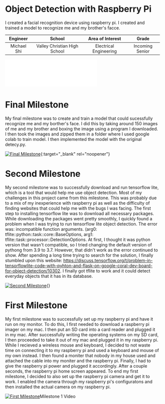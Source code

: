 ﻿# Object Detection with Raspberry Pi
I created a facial recognition device using raspberry pi. I created and trained a model to recognize me and my brother's facce.

| **Engineer** | **School** | **Area of Interest** | **Grade** |
|:--:|:--:|:--:|:--:|
| Michael Shi | Valley Christian High School | Electrical Engineering | Incoming Senior

![Headstone Image](https://github.com/BlueStampEng/BSE_Template_Portfolio/blob/4655d8c4b2f1d0fa5912511d0b39542520b9f88e/branding/BlueStamp-Engineering-Logo-White.png)
  
# Final Milestone
My final milestone was to create and train a model that could sucessfully recognize me and my borther's face. I did this by taking around 150 images of me and my brother and boxing the image using a program I downloaded. I then took the images and zipped them in a folder where I used google colab to train model. I then implemented the model with the original detecy.py.

[![Final Milestone](https://res.cloudinary.com/marcomontalbano/image/upload/v1612573869/video_to_markdown/images/youtube--F7M7imOVGug-c05b58ac6eb4c4700831b2b3070cd403.jpg )](https://www.youtube.com/watch?v=rYdvyaDIgDc&ab_channel=BlueStampEng "Final Milestone"){:target="_blank" rel="noopener"}

# Second Milestone
My second milestone was to successfully download and run tensorflow lite, which is a tool that would help me use object detection. Most of my challenges in this project came from this milestone. This was probably due to a mix of my inexperience with raspberry pi as well as the difficulty of finding websites that could help me with the bugs I was facing. The first step to installing tensorflow lite was to download all necessary packages. While downloading the packages went pretty smoothly, I quickly found a problem when I was trying to run tensorflow lite object detection. 
The error was: 
incompatible function arguments. (arg0: tflite::python::task::core::BaseOptions, arg1: tflite::task::processor::DetectionOptions.
At first, I thought it was python version that wasn't compatible, so I tried changing the default version of pythong from 3.9 to 3.7. However, that didn't work as the error continued to show. After spending a long time trying to search for the solution, I finally stumbled upon this website:
https://discuss.tensorflow.org/t/problem-in-tensorflowlite-code-with-pyhton-and-flask-on-google-coral-dev-board-for-object-detection/10302.
I finally got tflite to work and it could detect everyday objects that it has in its database.

[![Second Milestone]()](https://www.youtube.com/watch?v=eXkOAw8vaN0&ab_channel=BlueStampEng "Second Milestone"){}
# First Milestone
  

My first milestone was to successfully set up my raspberry pi and have it run on my monitor. To do this, I first needed to download a raspberry pi imager on my mac. I then put an SD card into a card reader and plugged it in my mac. After successfully writing the operating systems on my SD card, I then proceeded to take it out of my mac and plugged it in my raspberry pi. While I recieved a wireless mouse and keyboard, I decided to not waste time on connecting it to my raspberry pi and used a keyboard and mouse of my own instead. I then found a moniter that nobody in my house used and attached the cable into my moniter and the raspberry pi. Finally, I had to give the raspberry pi power and plugged it accordingly. After a couple seconds, the raspberry pi home screen appeared. To end my first milestone, I decided to also set up the raspberry pi camera and get it to work. I enabled the camera through my raspberry pi's configuratons and then installed the actual camera on my raspberry pi.

[![First Milestone](https://www.youtube.com/embed/Wl_JNW2NZNI)](https://www.youtube.com/watch?v=Wl_JNW2NZNI&feature=youtu.be "First Milestone")Milestone 1 Video
